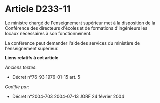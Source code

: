 # Article D233-11

Le ministre chargé de l'enseignement supérieur met à la disposition de la Conférence des directeurs d'écoles et de formations
d'ingénieurs les locaux nécessaires à son fonctionnement.

La conférence peut demander l'aide des services du ministère de l'enseignement supérieur.

**Liens relatifs à cet article**

_Anciens textes_:

  - Décret n°76-93 1976-01-15 art. 5

_Codifié par_:

  - Décret n°2004-703 2004-07-13 JORF 24 février 2004
